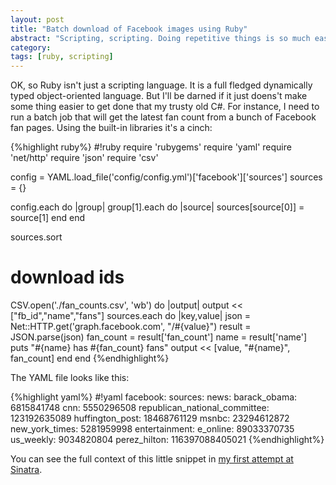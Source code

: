 ```yaml
---
layout: post
title: "Batch download of Facebook images using Ruby"
abstract: "Scripting, scripting. Doing repetitive things is so much easier with a quick script. Of course the first thing you need a scripting language that you're really comfortable with. Ruby is becoming my language of choice for these little tasks on Windows."
category: 
tags: [ruby, scripting]
---
```

OK, so Ruby isn't just a scripting language. It is a full fledged dynamically typed object-oriented language. But I'll be darned if it just doens't make some thing easier to get done that my trusty old C#. For instance, I need to run a batch job that will get the latest fan count from a bunch of Facebook fan pages. Using the built-in libraries it's a cinch:

{%highlight ruby%}
#!ruby
require 'rubygems'
require 'yaml'
require 'net/http'
require 'json'
require 'csv'

config = YAML.load_file('config/config.yml')['facebook']['sources']
sources = {}

config.each do |group|
    group[1].each do |source|
        sources[source[0]] = source[1]
    end
end

sources.sort

# download ids
CSV.open('./fan_counts.csv', 'wb') do |output|
    output << ["fb_id","name","fans"]
    sources.each do |key,value|
        json = Net::HTTP.get('graph.facebook.com', "/#{value}")
        result = JSON.parse(json)
        fan_count = result['fan_count']
        name = result['name']
        puts "#{name} has #{fan_count} fans"
        output << [value, "#{name}", fan_count]
    end
end
{%endhighlight%}

The YAML file looks like this:

{%highlight yaml%}
#!yaml
facebook:
  sources:
      news:
        barack_obama: 6815841748
        cnn: 5550296508
        republican_national_committee: 123192635089
        huffington_post: 18468761129
        msnbc: 23294612872
        new_york_times: 5281959998
      entertainment:
        e_online: 89033370735
        us_weekly: 9034820804
        perez_hilton: 116397088405021
{%endhighlight%}

You can see the full context of this little snippet in [my first
attempt at Sinatra](https://github.com/dvhthomas/socks).